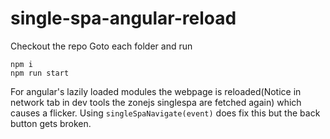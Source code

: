 # single-spa-angular-reload

Checkout the repo
Goto each folder and run

```
npm i 
npm run start

```

For angular's lazily loaded modules the webpage is reloaded(Notice in network tab in dev tools the zonejs singlespa are fetched again) which causes a flicker. Using `singleSpaNavigate(event)` does fix this but the back button gets broken.